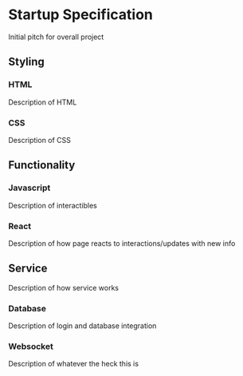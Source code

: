 # Startup Specification

Initial pitch for overall project

## Styling

### HTML

Description of HTML

### CSS

Description of CSS

## Functionality

### Javascript

Description of interactibles

### React

Description of how page reacts to interactions/updates with new info

## Service

Description of how service works

### Database

Description of login and database integration

### Websocket

Description of whatever the heck this is
